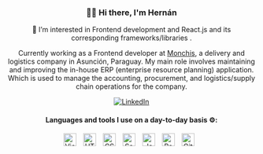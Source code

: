 <div align="center"><h3>👋🏼 Hi there, I'm Hernán</h3></div>
<div align="center">
 
🔭 I’m interested in Frontend development and React.js and its corresponding frameworks/libraries .

Currently working as a Frontend developer at [Monchis](http://www.monchis.com.py/), a delivery and logistics company in Asunción, Paraguay. My main role involves maintaining and improving the in-house ERP (enterprise resource planning) application. Which is used to manage the accounting, procurement, and logistics/supply chain operations for the company.

[![LinkedIn](https://img.shields.io/badge/LinkedIn-0077B5?style=for-the-badge&logo=linkedin&logoColor=white)](https://www.linkedin.com/in/hernan-m/)

#### Languages and tools I use on a day-to-day basis ⚙️:
<div align="center" padding-right="9px">
<img align="center" alt="Visual Studio Code" width="26px" src="https://cdn.jsdelivr.net/gh/devicons/devicon/icons/vscode/vscode-original.svg" style="padding-right:10px;" />
<img align="center" alt="HTML5" width="26px" src="https://cdn.jsdelivr.net/gh/devicons/devicon/icons/html5/html5-original.svg" style="padding-right:10px;" />
<img align="center" alt="CSS3" width="26px" src="https://cdn.jsdelivr.net/gh/devicons/devicon/icons/css3/css3-original.svg" style="padding-right:10px;" />
<img align="center" alt="Sass" width="26px" src="https://cdn.jsdelivr.net/gh/devicons/devicon/icons/sass/sass-original.svg" style="padding-right:10px;" />
<img align="center" alt="JavaScript" width="26px" src="https://cdn.jsdelivr.net/gh/devicons/devicon/icons/javascript/javascript-original.svg" style="padding-right:10px;" />
<img align="center" alt="React" width="26px" src="https://cdn.jsdelivr.net/gh/devicons/devicon/icons/react/react-original.svg" style="padding-right:10px;" />
<img align="center" alt="Git" width="26px" src="https://cdn.jsdelivr.net/gh/devicons/devicon/icons/git/git-original.svg" style="padding-right:10px;" />
</div>
</div>
